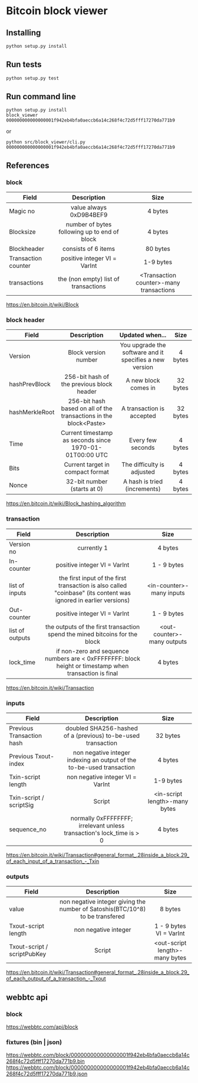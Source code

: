 Bitcoin block viewer
===

## Installing
```bash
python setup.py install
```

## Run tests
```bash
python setup.py test
```

## Run command line
```
python setup.py install
block_viewer 000000000000000001f942eb4bfa0aeccb6a14c268f4c72d5fff17270da771b9
```
or
```
python src/block_viewer/cli.py 000000000000000001f942eb4bfa0aeccb6a14c268f4c72d5fff17270da771b9
```

## References
### block 
| Field       | Description |  Size  | 
| --------    | :-----:  | :----:  |
| Magic no    |  value always 0xD9B4BEF9 |  4 bytes  | 
| Blocksize   | number of bytes following up to end of block |  4 bytes  | 
| Blockheader | consists of 6 items |  80 bytes  | 
| Transaction counter   | positive integer VI = VarInt |  1-9 bytes  | 
| transactions | the (non empty) list of transactions | \<Transaction counter>-many transactions  | 

https://en.bitcoin.it/wiki/Block

### block header
| Field       | Description |  Updated when...  |  Size |
| --------    | :-----:  | :----:  | :---: |
|  Version    | Block version number | You upgrade the software and it specifies a new version | 4 bytes |
| hashPrevBlock  | 256-bit hash of the previous block header	| A new block comes in | 32 bytes |
| hashMerkleRoot  | 256-bit hash based on all of the transactions in the block\<Paste> | A transaction is accepted  | 32 bytes |
| Time  | Current timestamp as seconds since 1970-01-01T00:00 UTC | Every few seconds | 4 bytes |
| Bits  | Current target in compact format | The difficulty is adjusted | 4 bytes |
| Nonce | 32-bit number (starts at 0) | A hash is tried (increments)    | 4 bytes |

https://en.bitcoin.it/wiki/Block_hashing_algorithm

### transaction
| Field       | Description |  Size  | 
| --------    | :-----:  | :----:  |
| Version no    |  currently 1 |  4 bytes  | 
| In-counter |  positive integer VI = VarInt |  1 - 9 bytes | 
| list of inputs | the first input of the first transaction is also called "coinbase" (its content was ignored in earlier versions)	 |  \<in-counter>-many inputs | 
| Out-counter |  positive integer VI = VarInt |  1 - 9 bytes | 
| list of outputs |  the outputs of the first transaction spend the mined bitcoins for the block | \<out-counter>-many outputs | 
| lock_time | if non-zero and sequence numbers are < 0xFFFFFFFF: block height or timestamp when transaction is final | 4 bytes|

https://en.bitcoin.it/wiki/Transaction

### inputs
| Field       | Description |  Size  | 
| --------    | :-----:  | :----:  |
| Previous Transaction hash | doubled SHA256-hashed of a (previous) to-be-used transaction |  32 bytes  | 
| Previous Txout-index | non negative integer indexing an output of the to-be-used transaction |  4 bytes  | 
| Txin-script length | non negative integer VI = VarInt |  1-9 bytes  | 
| Txin-script / scriptSig | Script |  \<in-script length>-many bytes | 
| sequence_no | normally 0xFFFFFFFF; irrelevant unless transaction's lock_time is > 0 |  4 bytes | 

https://en.bitcoin.it/wiki/Transaction#general_format_.28inside_a_block.29_of_each_input_of_a_transaction_-_Txin

### outputs
| Field       | Description |  Size  | 
| --------    | :-----:  | :----:  |
| value       | non negative integer giving the number of Satoshis(BTC/10^8) to be transfered | 8 bytes | 
| Txout-script length | non negative integer | 1 - 9 bytes VI = VarInt | 
| Txout-script / scriptPubKey | Script | \<out-script length>-many bytes | 

https://en.bitcoin.it/wiki/Transaction#general_format_.28inside_a_block.29_of_each_output_of_a_transaction_-_Txout

## webbtc api
### block 
https://webbtc.com/api/block
### fixtures (bin | json)
https://webbtc.com/block/000000000000000001f942eb4bfa0aeccb6a14c268f4c72d5fff17270da771b9.bin
https://webbtc.com/block/000000000000000001f942eb4bfa0aeccb6a14c268f4c72d5fff17270da771b9.json
